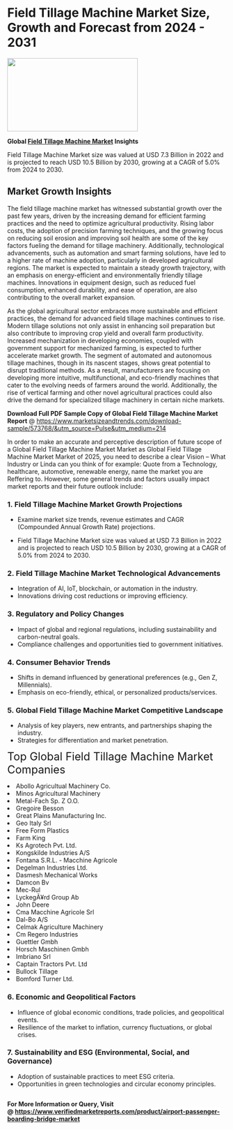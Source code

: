 <H1>Field Tillage Machine Market Size, Growth and Forecast from 2024 - 2031</H1><img class="aligncenter size-medium wp-image-584254" src="https://thirdeyenews.in/wp-content/uploads/2024/09/Global-Market-Research-300x168.jpeg" alt="" width="300" height="168" /><p><strong>Global&nbsp;<a href="https://www.marketsizeandtrends.com/download-sample/573768/&amp;utm_source=Pulse&amp;utm_medium=214">Field Tillage Machine Market</a> Insights</strong></p><p>Field Tillage Machine Market size was valued at USD 7.3 Billion in 2022 and is projected to reach USD 10.5 Billion by 2030, growing at a CAGR of 5.0% from 2024 to 2030.</p><p><h2>Market Growth Insights</h2> <p>The field tillage machine market has witnessed substantial growth over the past few years, driven by the increasing demand for efficient farming practices and the need to optimize agricultural productivity. Rising labor costs, the adoption of precision farming techniques, and the growing focus on reducing soil erosion and improving soil health are some of the key factors fueling the demand for tillage machinery. Additionally, technological advancements, such as automation and smart farming solutions, have led to a higher rate of machine adoption, particularly in developed agricultural regions. The market is expected to maintain a steady growth trajectory, with an emphasis on energy-efficient and environmentally friendly tillage machines. Innovations in equipment design, such as reduced fuel consumption, enhanced durability, and ease of operation, are also contributing to the overall market expansion. </p> <p>As the global agricultural sector embraces more sustainable and efficient practices, the demand for advanced field tillage machines continues to rise. Modern tillage solutions not only assist in enhancing soil preparation but also contribute to improving crop yield and overall farm productivity. Increased mechanization in developing economies, coupled with government support for mechanized farming, is expected to further accelerate market growth. The segment of automated and autonomous tillage machines, though in its nascent stages, shows great potential to disrupt traditional methods. As a result, manufacturers are focusing on developing more intuitive, multifunctional, and eco-friendly machines that cater to the evolving needs of farmers around the world. Additionally, the rise of vertical farming and other novel agricultural practices could also drive the demand for specialized tillage machinery in certain niche markets. </p><p><span class=""><strong>Download Full PDF Sample Copy of Global Field Tillage Machine Market Report</strong> @ <a href="https://www.marketsizeandtrends.com/download-sample/573768/&amp;utm_source=Pulse&amp;utm_medium=214" target="_blank">https://www.marketsizeandtrends.com/download-sample/573768/&amp;utm_source=Pulse&amp;utm_medium=214</a></span></p><p>In order to make an accurate and perceptive description of future scope of a Global&nbsp;Field Tillage Machine Market Market as Global&nbsp;Field Tillage Machine Market Market of 2025, you need to describe a clear Vision &ndash; What Industry or Linda can you think of for example: Quote from a Technology, healthcare, automotive, renewable energy, name the market you are Reffering to. However, some general trends and factors usually impact market reports and their future outlook include:</p><h3>1.&nbsp;<strong>Field Tillage Machine Market Growth Projections</strong></h3><ul><li>Examine market size trends, revenue estimates and CAGR (Compounded Annual Growth Rate) projections.</li><li><p>Field Tillage Machine Market size was valued at USD 7.3 Billion in 2022 and is projected to reach USD 10.5 Billion by 2030, growing at a CAGR of 5.0% from 2024 to 2030.</p></li></ul><h3>2.&nbsp;<strong>Field Tillage Machine Market Technological Advancements</strong></h3><ul><li>Integration of AI, IoT, blockchain, or automation in the industry.</li><li>Innovations driving cost reductions or improving efficiency.</li></ul><h3>3.&nbsp;<strong>Regulatory and Policy Changes</strong></h3><ul><li>Impact of global and regional regulations, including sustainability and carbon-neutral goals.</li><li>Compliance challenges and opportunities tied to government initiatives.</li></ul><h3>4.&nbsp;<strong>Consumer Behavior Trends</strong></h3><ul><li>Shifts in demand influenced by generational preferences (e.g., Gen Z, Millennials).</li><li>Emphasis on eco-friendly, ethical, or personalized products/services.</li></ul><h3>5.&nbsp;<strong>Global Field Tillage Machine Market Competitive Landscape</strong></h3><ul><li>Analysis of key players, new entrants, and partnerships shaping the industry.</li><li>Strategies for differentiation and market penetration.</li></ul><p data-pm-slice="1 1 []"><span style="color: inherit; font-family: inherit; font-size: 25px;">Top Global Field Tillage Machine Market Companies</span></p><div class="" data-test-id=""><p><li>Abollo Agricultual Machinery Co.</li><li> Minos Agricultural Machinery</li><li> Metal-Fach Sp. Z O.O.</li><li> Gregoire Besson</li><li> Great Plains Manufacturing Inc.</li><li> Geo Italy Srl</li><li> Free Form Plastics</li><li> Farm King</li><li> Ks Agrotech Pvt. Ltd.</li><li> Kongskilde Industries A/S</li><li> Fontana S.R.L. - Macchine Agricole</li><li> Degelman Industries Ltd.</li><li> Dasmesh Mechanical Works</li><li> Damcon Bv</li><li> Mec-Rul</li><li> LyckegÃ¥rd Group Ab</li><li> John Deere</li><li> Cma Macchine Agricole Srl</li><li> Dal-Bo A/S</li><li> Celmak Agriculture Machinery</li><li> Cm Regero Industries</li><li> Guettler Gmbh</li><li> Horsch Maschinen Gmbh</li><li> Imbriano Srl</li><li> Captain Tractors Pvt. Ltd</li><li> Bullock Tillage</li><li> Bomford Turner Ltd.</li></p></div><h3>6.&nbsp;<strong>Economic and Geopolitical Factors</strong></h3><ul><li>Influence of global economic conditions, trade policies, and geopolitical events.</li><li>Resilience of the market to inflation, currency fluctuations, or global crises.</li></ul><h3>7.&nbsp;<strong>Sustainability and ESG (Environmental, Social, and Governance)</strong></h3><ul><li>Adoption of sustainable practices to meet ESG criteria.</li><li>Opportunities in green technologies and circular economy principles.</li></ul><h2><strong style="font-size: 14px;">For More Information or Query, Visit @&nbsp;</strong><a style="background-color: #ffffff; font-size: 14px;" href="https://www.marketsizeandtrends.com/report/field-tillage-machine-market/" target="_blank">https://www.verifiedmarketreports.com/product/airport-passenger-boarding-bridge-market</a></h2>
